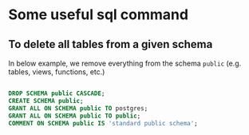 # Some useful sql command


## To delete all tables from a given schema

In below example, we remove everything from the schema `public` (e.g. tables, views, functions, etc.)

```sql

DROP SCHEMA public CASCADE;
CREATE SCHEMA public;
GRANT ALL ON SCHEMA public TO postgres;
GRANT ALL ON SCHEMA public TO public;
COMMENT ON SCHEMA public IS 'standard public schema';
```